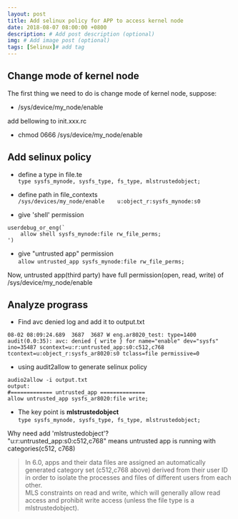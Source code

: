 ```yaml
---
layout: post
title: Add selinux policy for APP to access kernel node
date: 2018-08-07 08:00:00 +0800
description: # Add post description (optional) 
img: # Add image post (optional)
tags: [Selinux]# add tag
---
```

## Change mode of kernel node
The first thing we need to do is change mode of kernel node, suppose:  
* /sys/device/my_node/enable  

add bellowing to init.xxx.rc  
* chmod 0666 /sys/device/my_node/enable  

## Add selinux policy
* define a type in file.te  
`type sysfs_mynode, sysfs_type, fs_type, mlstrustedobject;`  

* define path in file_contexts  
`/sys/devices/my_node/enable	u:object_r:sysfs_mynode:s0`  

* give 'shell' permission  
```
userdebug_or_eng(`
	allow shell sysfs_mynode:file rw_file_perms;
')
```

* give "untrusted app" permission  
`allow untrusted_app sysfs_mynode:file rw_file_perms;`  

Now, untrusted app(third party) have full permission(open, read, write) of /sys/device/my_node/enable

## Analyze prograss
* Find avc denied log and add it to output.txt
```
08-02 08:09:24.689  3687  3687 W eng.ar8020_test: type=1400 audit(0.0:35): avc: denied { write } for name="enable" dev="sysfs" ino=35487 scontext=u:r:untrusted_app:s0:c512,c768 tcontext=u:object_r:sysfs_ar8020:s0 tclass=file permissive=0
```

* using audit2allow to generate selinux policy
```
audio2allow -i output.txt
output:
#============= untrusted_app ==============
allow untrusted_app sysfs_ar8020:file write;
```

* The key point is **mlstrustedobject**  
`type sysfs_mynode, sysfs_type, fs_type, mlstrustedobject;`  

Why need add 'mlstrustedobject'?  
"u:r:untrusted_app:s0:c512,c768" means untrusted app is running with categories(c512, c768)  
> In 6.0, apps and their data files are assigned an automatically 
generated category set (c512,c768 above) derived from their user ID in 
order to isolate the processes and files of different users from each 
other.  
> MLS constraints on read and write, which will 
generally allow read access and prohibit write access (unless the file 
type is a mlstrustedobject). 


